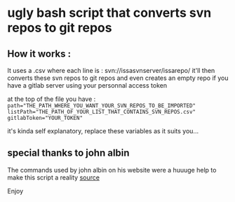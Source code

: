 # ugly bash script that converts svn repos to git repos

## How it works : 
It uses a .csv where each line is : svn://issasvnserver/issarepo/
it'll then converts these svn repos to git repos and even creates an empty repo if you have a gitlab server using your personnal access token 

at the top of the file you have : 
`path="THE_PATH_WHERE_YOU_WANT_YOUR_SVN_REPOS_TO_BE_IMPORTED"
listPath="THE_PATH_OF_YOUR_LIST_THAT_CONTAINS_SVN_REPOS.csv"
gitlabToken="YOUR_TOKEN"`

it's kinda self explanatory, replace these variables as it suits you...

## special thanks to john albin 
The commands used by john albin on his website were a huuuge help to make this script a reality [source](https://john.albin.net/git/convert-subversion-to-git)

Enjoy
